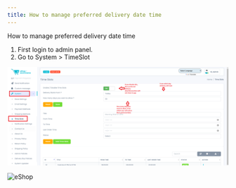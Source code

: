 ```yaml
---
title: How to manage preferred delivery date time
---
```

How to manage preferred delivery date time

1. First login to admin panel.
2. Go to System > TimeSlot

![eShop](/img/timeslot.png) 

![eShop](/img/timeslot1.png) 

